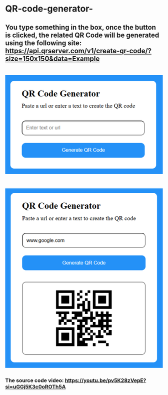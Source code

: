 # QR-code-generator-

## You type something in the box, once the button is clicked, the related QR Code will be generated using the following site: https://api.qrserver.com/v1/create-qr-code/?size=150x150&data=Example


# ![alt text](image-1.png)

# ![alt text](image-2.png)





### The source code video: https://youtu.be/pv5K28zVepE?si=uGGj5K3c0oROTh5A 